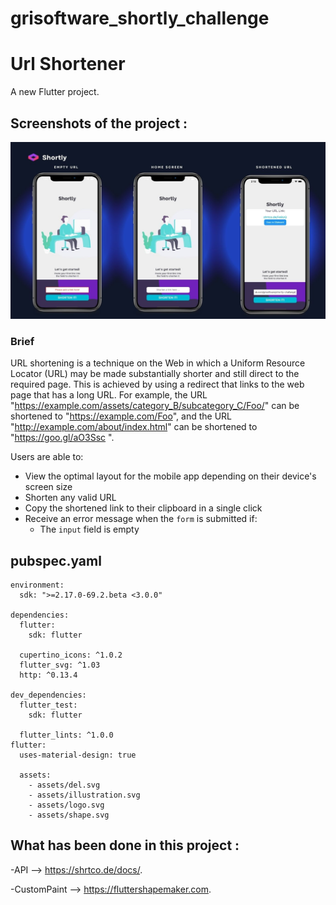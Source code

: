 # grisoftware_shortly_challenge
# Url Shortener

A new Flutter project.

## Screenshots of the project :

![url_shortener](https://github.com/taydinadnan/grisoftware-shortly-challange/blob/main/screenshots/APP.jpg)




### Brief

URL shortening is a technique on the Web in which a Uniform Resource Locator (URL) may be made substantially shorter and still direct to the required page. This is achieved by using a redirect that links to the web page that has a long URL. For example, the URL "https://example.com/assets/category_B/subcategory_C/Foo/" can be shortened to "https://example.com/Foo", and the URL "http://example.com/about/index.html" can be shortened to "https://goo.gl/aO3Ssc ".

Users are able to:

-   View the optimal layout for the mobile app depending on their device's screen size
-   Shorten any valid URL
-   Copy the shortened link to their clipboard in a single click
-   Receive an error message when the `form` is submitted if:
    -   The `input` field is empty

## pubspec.yaml

```
environment:
  sdk: ">=2.17.0-69.2.beta <3.0.0"

dependencies:
  flutter:
    sdk: flutter

  cupertino_icons: ^1.0.2
  flutter_svg: ^1.03
  http: ^0.13.4

dev_dependencies:
  flutter_test:
    sdk: flutter

  flutter_lints: ^1.0.0
flutter:
  uses-material-design: true

  assets:
    - assets/del.svg
    - assets/illustration.svg
    - assets/logo.svg
    - assets/shape.svg
```

## What has been done in this project :

-API --> https://shrtco.de/docs/.

-CustomPaint --> https://fluttershapemaker.com.
